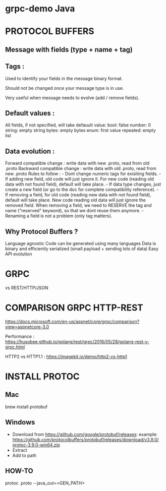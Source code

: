# grpc-demo Java

# PROTOCOL BUFFERS

## Message with fields (type + name + tag)

## Tags :

Used to identify your fields in the message binary format.

Should not be changed once your message type is in use.

Very useful when message needs to evolve (add / remove fields).

## Default values :

All fields, if not specified, will take defauult value:
	bool: false
	number: 0
	string: empty string
	bytes: empty bytes
	enum: first value
	repeated: empty list
	
## Data evolution :

Forward compatible change : write data with new .proto, read from old .proto
Backward compatible change : write data with old .proto, read from new .proto
Rules to follow :
	- Dont change numeric tags for exisiting fields.
	- If adding new field, old code will just ignore it. For new code (reading old data with not found field), default will take place.
	- If data type changes, just create a new field (or go to the doc for complete compatibility reference).
	- If removing a field, for old code (reading new data with not found field), default will take place. New code reading old data will just ignore the removed field.
	When removing a field, we need to RESERVE the tag and name ("reserved" keyword), so that we dont reuse them anymore.
	- Renaming a field is not a problem (only tag matters).

## Why Protocol Buffers ?

Language agnostic
Code can be generated using many languages
Data is binary and efficiently serialized (small payload + sending lots of data)
Easy API evolution
	
# GRPC

vs REST/HTTP/JSON

# COMPARISON GRPC HTTP-REST
https://docs.microsoft.com/en-us/aspnet/core/grpc/comparison?view=aspnetcore-3.0

Performance : https://husobee.github.io/golang/rest/grpc/2016/05/28/golang-rest-v-grpc.html

HTTP2 vs HTTP1.1 : https://imagekit.io/demo/http2-vs-http1

# INSTALL PROTOC

## Mac
brew install protobuf

## Windows

- Download from https://github.com/google/protobuf/releases:
example:
https://github.com/protocolbuffers/protobuf/releases/download/v3.9.0/protoc-3.9.0-win64.zip
- Extract
- Add to path

## HOW-TO
protoc <FILE>.proto --java_out=<GEN_PATH>
